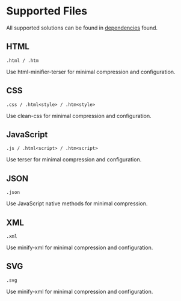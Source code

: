# Supported Files

All supported solutions can be found in [dependencies](../#dependencies) found.



## HTML

`.html / .htm`

Use html-minifier-terser for minimal compression and configuration.



## CSS

`.css / .html<style> / .htm<style>`

Use clean-css for minimal compression and configuration.



## JavaScript

`.js / .html<script> / .htm<script>`

Use terser for minimal compression and configuration.



## JSON

`.json`

Use JavaScript native methods for minimal compression.



## XML

`.xml`

Use minify-xml for minimal compression and configuration.



## SVG

`.svg`

Use minify-xml for minimal compression and configuration.
